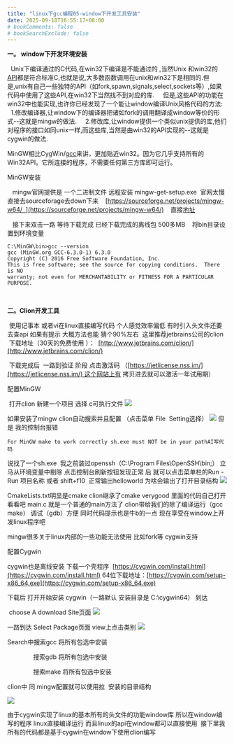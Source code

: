```yaml
---
title: "linux下gcc编程05-window下开发工具安装"
date: 2025-09-18T16:55:17+08:00
# bookComments: false
# bookSearchExclude: false
---
```


**一。 window下开发环境安装**

 
  Unix下编译通过的C代码,在win32下编译是不能通过的 ,当然Unix 和win32的[API](https://so.csdn.net/so/search?q=API&spm=1001.2101.3001.7020)都是符合标准C,也就是说,大多数函数调用在unix和win32下是相同的.但是,unix有自己一些独特的API（如fork,spawn,signals,select,sockets等）,如果代码中使用了这些API,在win32下当然找不到对应的库.
     但是,这些API的功能在win32中也能实现,也许你已经发现了一个能让window编译Unix风格代码的方法:
     1.修改编译器,让window下的编译器把诸如fork的调用翻译成window等价的形式--这就是mingw的做法.
     2.修改库,让window提供一个类似unix提供的库,他们对程序的接口如同unix一样,而这些库,当然是由win32的API实现的--这就是cygwin的做法.

 
MinGW相比CygWin/[gcc](https://so.csdn.net/so/search?q=gcc&spm=1001.2101.3001.7020)来讲，更加贴近win32。因为它几乎支持所有的Win32API。它所连接的程序，不需要任何第三方库即可运行。

 
MinGW安装 

 
   mingw官网提供是 一个二进制文件 远程安装 mingw-get-setup.exe  官网太慢直接去sourceforage去down下来
    [https://sourceforge.net/projects/mingw-w64/  ](https://sourceforge.net/projects/mingw-w64/)
    直接[地址](https://sourceforge.net/projects/mingw-w64/files/Toolchains%20targetting%20Win32/Personal%20Builds/mingw-builds/installer/mingw-w64-install.exe)

 
   接下来双击一路 等待下载完成 已经下载完成的离线包 500多MB
    将bin目录设置到环境变量

 
```
C:\MinGW\bin>gcc --version
gcc (MinGW.org GCC-6.3.0-1) 6.3.0
Copyright (C) 2016 Free Software Foundation, Inc.
This is free software; see the source for copying conditions.  There is NO
warranty; not even for MERCHANTABILITY or FITNESS FOR A PARTICULAR PURPOSE.
```

 
 

 
**二。Clion开发工具**

 
 使用记事本 或者vi在linux直接编写代码 个人感觉效率偏低 有时引入头文件还要去查api 如果有提示 大概方法也能
 猜个90%左右  这里推荐jetbrains公司的clion
  下载地址（30天的免费使用 ）：
  [http://www.jetbrains.com/clion/](http://www.jetbrains.com/clion/)

 
 下载完成后  一路到验证 阶段 点击激活码 （[https://jetlicense.nss.im/](https://jetlicense.nss.im/) 这个网站上有 拷贝进去就可以激活一年试用期）

 
配置MinGW

 
 打开clion 新建一个项目 选择 c可执行文件
![](https://i-blog.csdnimg.cn/blog_migrate/62920234aef8a06e595c3aac2d6fedd6.png)

 
如果安装了mingw clion自动搜索并且配置 （点击菜单 File  Setting选择）
![](https://i-blog.csdnimg.cn/blog_migrate/4f8e399f8ff6a9be2a2d515a8ed2042d.png)
 但是 我的控制台报错 

 
```
For MinGW make to work correctly sh.exe must NOT be in your pathAI写代码
```

 
说找了一个sh.exe  我之前装过openssh（C:\Program Files\OpenSSH\bin;） 立马从环境变量中剔除 点击控制台刷新按钮发现正常 后 就可以点击菜单栏的Run - Run 项目名称 或者 shift+f10  正常输出helloworld 为啥会输出了打开目录结构
![](https://i-blog.csdnimg.cn/blog_migrate/f798a858e3c7a4bfd14f5bf3b37651c9.png)

 
CmakeLists.txt明显是cmake clion继承了cmake verygood 里面的代码自己打开看看吧
 main.c 就是一个普通的main方法了
 clion带给我们的除了编译运行（gcc make） 调试（gdb）方便 同时代码提示也是牛b的一点
 现在享受在window上开发linux程序吧  

 
mingw很多关于linux内部的一些功能无法使用 比如fork等 cygwin支持 

 
配置Cygwin

 
cygwin也是离线安装 下载一个壳程序  [https://cygwin.com/install.html](https://cygwin.com/install.html)
 64位下载地址：[https://cygwin.com/setup-x86_64.exe](https://cygwin.com/setup-x86_64.exe)

 
下载后 打开开始安装 cygwin（一路默认 安装目录是 C:\cygwin64） 到达

 
 choose A download Site页面
![](https://i-blog.csdnimg.cn/blog_migrate/f9a8a9739f0165e81c3c3ee7d7af61c4.png)

 
一路到达 Select Package页面 view上点击类别
![](https://i-blog.csdnimg.cn/blog_migrate/da3d8093c7a112561e9605ce345a643f.png)

 
Search中搜索gcc 将所有包选中安装

 
               搜索gdb 将所有包选中安装

 
               搜索make 将所有包选中安装

 
clion中 同 mingw配置就可以使用拉  安装的目录结构

 
![](https://i-blog.csdnimg.cn/blog_migrate/033445fa2aa48ffe5ae23cf0efedf239.png)

 
由于cygwin实现了linux的基本所有的头文件的功能window库 所以在window编写的程序 linux直接编译运行
 而且linux的api在window都可以直接使用  接下里我所有的代码都是基于cygwin在window下使用clion编写